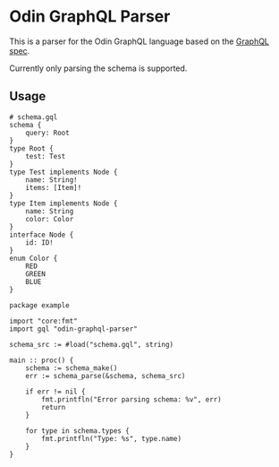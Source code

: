 # Odin GraphQL Parser

This is a parser for the Odin GraphQL language based on the [GraphQL spec](https://spec.graphql.org/October2021).

Currently only parsing the schema is supported.

## Usage

```gql
# schema.gql
schema {
	query: Root
}
type Root {
	test: Test
}
type Test implements Node {
	name: String!
	items: [Item]!
}
type Item implements Node {
	name: String
	color: Color
}
interface Node {
	id: ID!
}
enum Color {
	RED
	GREEN
	BLUE
}
```

```odin
package example

import "core:fmt"
import gql "odin-graphql-parser"

schema_src := #load("schema.gql", string)

main :: proc() {
    schema := schema_make()
	err := schema_parse(&schema, schema_src)

    if err != nil {
        fmt.printfln("Error parsing schema: %v", err)
        return
    }

    for type in schema.types {
        fmt.printfln("Type: %s", type.name)
    }
}
```
